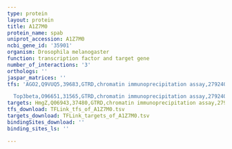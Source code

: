```yaml
---
type: protein
layout: protein
title: A1Z7M0
protein_name: spab
uniprot_accession: A1Z7M0
ncbi_gene_id: '35901'
organism: Drosophila melanogaster
function: transcription factor and target gene
number_of_interactions: '3'
orthologs: ''
jaspar_matrices: ''
tfs: 'AGO2,Q9VUQ5,39683,GTRD,chromatin immunoprecipitation assay,27924024%5Buid%5D,No

  Top3beta,O96651,31565,GTRD,chromatin immunoprecipitation assay,27924024%5Buid%5D,No'
targets: HmgZ,Q06943,37480,GTRD,chromatin immunoprecipitation assay,27924024%5Buid%5D,No
tfs_download: TFLink_tfs_of_A1Z7M0.tsv
targets_download: TFLink_targets_of_A1Z7M0.tsv
bindingSites_download: ''
binding_sites_ls: ''

---
```

